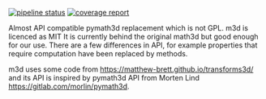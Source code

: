 

[![pipeline status](https://gitlab.com/kurant/m3d/badges/master/pipeline.svg)](https://gitlab.com/kurant/m3d/commits/master)
[![coverage report](https://gitlab.com/kurant/m3d/badges/master/coverage.svg)](https://gitlab.com/kurant/m3d/commits/master)

Almost API compatible pymath3d replacement which is not GPL. m3d is licenced as MIT
It is currently behind the original math3d but good enough for our use. There are a few differences in API, for example properties that require computation have been replaced by methods.

m3d uses some code from https://matthew-brett.github.io/transforms3d/ and its API is inspired by pymath3d API from Morten Lind https://gitlab.com/morlin/pymath3d.

